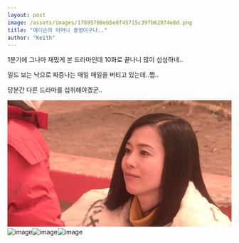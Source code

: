 ```yaml
---
layout: post
image: /assets/images/1f695786eb5e8f45715c39fb62074e0d.png
title: "에디슨의 어머니 종영이구나.."
author: "Keith"
---
```


1분기에 그나마 재밌게 본 드라마인데 10화로 끝나니 많이 섭섭하네..

일드 보는 낙으로 짜증나는 매일 매일을 버티고 있는데..쩝..

당분간 다른 드라마를 섭취해야겠군..

![image](/assets/images/1f695786eb5e8f45715c39fb62074e0d.png)![image](ff76507e57a60763c0ceb58680341f2a.png)![image](12b2ceb5721cc0221ee9c97b4912312d.png)![image](138fe08ccd53a8b12927e630e3ce49dc.png)


